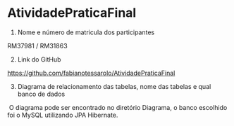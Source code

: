 # AtividadePraticaFinal

 1. Nome e número de matricula dos participantes
 
  RM37981 / RM31863
 
 
 2. Link do GitHub
 
  https://github.com/fabianotessarolo/AtividadePraticaFinal
 
 
 3. Diagrama de relacionamento das tabelas, nome das tabelas e qual banco de dados
 
  O diagrama pode ser encontrado no diretório Diagrama, o banco escolhido foi o MySQL utilizando JPA Hibernate.
